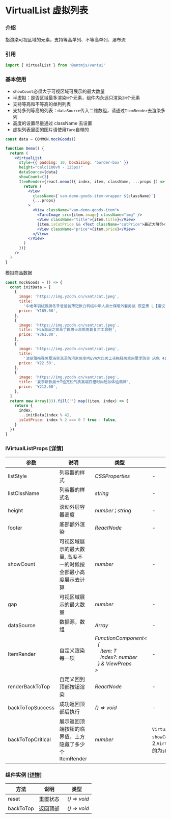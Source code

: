 # VirtualList 虚拟列表

### 介绍

指渲染可视区域的元素，支持等高单列、不等高单列、瀑布流

### 引用

```js
import { VirtualList } from '@antmjs/vantui'
```

### 基本使用

- `showCount`必须大于可视区域可展示的最大数量
- 半虚拟：是否区域最多渲染`N`个元素，组件内永远只渲染`2N`个元素
- 支持等高和不等高的单列列表
- 支持多列等高的列表：`dataSource`传入二维数组，请通过`ItemRender`去渲染多列
- 高度的设置尽量通过 className 去设置
- 虚拟列表里面的图片请使用`Taro`自带的

```jsx
const data = COMMON.mockGoods()

function Demo() {
  return (
    <VirtualList
      style={{ padding: 10, boxSizing: 'border-box' }}
      height="calc(100vh - 125px)"
      dataSource={data}
      showCount={3}
      ItemRender={react.memo(({ index, item, className, ...props }) => {
        return (
          <View
            className={`van-demo-goods-item-wrapper ${className}`}
            {...props}
          >
            <View className="van-demo-goods-item">
              <TaroImage src={item.image} className="img" />
              <View className="title">{item.title}</View>
              {item.isCutPrice && <Text className="cutPrice">最近大降价</Text>}
              <View className="price">{item.price}</View>
            </View>
          </View>
        )
      })}
    />
  )
}
```

模拟商品数据

```js common
const mockGoods = () => {
  const initData = [
    {
      image: 'https://img.yzcdn.cn/vant/cat.jpeg',
      title:
        '中老年羽绒服男冬季爸爸装薄短款白鸭绒中年人男士保暖外套男装 夜空黑 L【建议115斤以内】',
      price: '¥165.00',
    },
    {
      image: 'https://img.yzcdn.cn/vant/cat.jpeg',
      title: 'HLA海澜之家马丁靴男士高帮男靴复古工装鞋',
      price: '¥361.00',
    },
    {
      image: 'https://img.yzcdn.cn/vant/cat.jpeg',
      title:
        '洁丽雅拖鞋男夏浴室洗澡防滑家居室内EVA大码男士凉拖鞋居家用夏季防臭 灰色 41-42【标准码】',
      price: '¥22.50',
    },
    {
      image: 'https://img.yzcdn.cn/vant/cat.jpeg',
      title: '夏季新款男士T恤宽松气质高端百搭时尚短袖体恤潮牌',
      price: '¥212.00',
    },
  ]
  return new Array(33).fill('').map((item, index) => {
    return {
      index,
      ...initData[index % 4],
      isCutPrice: index % 2 === 0 ? true : false,
    }
  })
}
```

### IVirtualListProps<T> [[详情]](https://github.com/AntmJS/vantui/tree/main/packages/vantui/types/virtual-list.d.ts)

| 参数              | 说明                                                           | 类型                                                                                                                                                                                                                                                       | 默认值                                                                 | 必填    |
| ----------------- | -------------------------------------------------------------- | ---------------------------------------------------------------------------------------------------------------------------------------------------------------------------------------------------------------------------------------------------------- | ---------------------------------------------------------------------- | ------- |
| listStyle         | 列容器的样式                                                   | _&nbsp;&nbsp;CSSProperties<br/>_                                                                                                                                                                                                                           | -                                                                      | `false` |
| listClssName      | 列容器的样式名                                                 | _&nbsp;&nbsp;string<br/>_                                                                                                                                                                                                                                  | -                                                                      | `false` |
| height            | 滚动外层容器高度                                               | _&nbsp;&nbsp;number&nbsp;&brvbar;&nbsp;string<br/>_                                                                                                                                                                                                        | -                                                                      | `true`  |
| footer            | 底部额外渲染                                                   | _&nbsp;&nbsp;ReactNode<br/>_                                                                                                                                                                                                                               | -                                                                      | `false` |
| showCount         | 可视区域展示的最大数量, 高度不一的时候按全部最小高度展示去计算 | _&nbsp;&nbsp;number<br/>_                                                                                                                                                                                                                                  | -                                                                      | `true`  |
| gap               | 可视区域展示的最大数量                                         | _&nbsp;&nbsp;number<br/>_                                                                                                                                                                                                                                  | -                                                                      | `false` |
| dataSource        | 数据源，数组                                                   | _&nbsp;&nbsp;Array<T><br/>_                                                                                                                                                                                                                                | -                                                                      | `true`  |
| ItemRender        | 自定义渲染每一项                                               | _&nbsp;&nbsp;FunctionComponent<<br/>&nbsp;&nbsp;&nbsp;&nbsp;{<br/>&nbsp;&nbsp;&nbsp;&nbsp;&nbsp;&nbsp;item:&nbsp;T<br/>&nbsp;&nbsp;&nbsp;&nbsp;&nbsp;&nbsp;index?:&nbsp;number<br/>&nbsp;&nbsp;&nbsp;&nbsp;}&nbsp;&&nbsp;ViewProps<br/>&nbsp;&nbsp;><br/>_ | -                                                                      | `true`  |
| renderBackToTop   | 自定义回到顶部按钮渲染                                         | _&nbsp;&nbsp;ReactNode<br/>_                                                                                                                                                                                                                               | -                                                                      | `false` |
| backToTopSuccess  | 成功返回顶部后执行                                             | _&nbsp;&nbsp;()&nbsp;=>&nbsp;void<br/>_                                                                                                                                                                                                                    | -                                                                      | `false` |
| backToTopCritical | 展示返回顶端按钮的临界值，上方隐藏了多少个 ItemRender          | _&nbsp;&nbsp;number<br/>_                                                                                                                                                                                                                                  | `VirtualList`的为`showCount`乘 2,`VirtualWaterfallList`的为`showCount` | `false` |

### 组件实例 [[详情]](https://github.com/AntmJS/vantui/tree/main/packages/vantui/types/virtual-list.d.ts)

| 方法      | 说明     | 类型                                    |
| --------- | -------- | --------------------------------------- |
| reset     | 重置状态 | _&nbsp;&nbsp;()&nbsp;=>&nbsp;void<br/>_ |
| backToTop | 返回顶部 | _&nbsp;&nbsp;()&nbsp;=>&nbsp;void<br/>_ |
